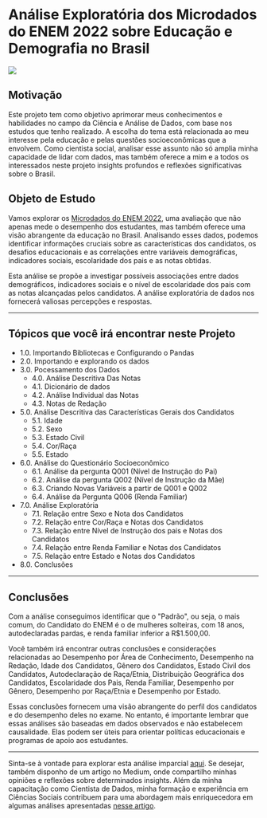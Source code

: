# Análise Exploratória dos Microdados do ENEM 2022 sobre Educação e Demografia no Brasil

<img src="https://imgs.search.brave.com/FatDGTFFQRHtAhFHcn7SYoL2CGqA6zPr28NYY9F2OIY/rs:fit:860:0:0/g:ce/aHR0cHM6Ly9zdGF0/aWMucG9kZXIzNjAu/Y29tLmJyLzIwMjEv/MTEvUHJvdmFzLWRv/LUVuZW0tODQ4eDQ3/Ny5qcGVn" />

## Motivação
Este projeto tem como objetivo aprimorar meus conhecimentos e habilidades no campo da Ciência e Análise de Dados, com base nos estudos que tenho realizado. A escolha do tema está relacionada ao meu interesse pela educação e pelas questões socioeconômicas que a envolvem. Como cientista social, analisar esse assunto não só amplia minha capacidade de lidar com dados, mas também oferece a mim e a todos os interessados neste projeto insights profundos e reflexões significativas sobre o Brasil.

## Objeto de Estudo

Vamos explorar os [Microdados do ENEM 2022](https://www.gov.br/inep/pt-br/acesso-a-informacao/dados-abertos/microdados/enem), uma avaliação que não apenas mede o desempenho dos estudantes, mas também oferece uma visão abrangente da educação no Brasil. Analisando esses dados, podemos identificar informações cruciais sobre as características dos candidatos, os desafios educacionais e as correlações entre variáveis demográficas, indicadores sociais, escolaridade dos pais e as notas obtidas.

Esta análise se propõe a investigar possíveis associações entre dados demográficos, indicadores sociais e o nível de escolaridade dos pais com as notas alcançadas pelos candidatos. A análise exploratória de dados nos fornecerá valiosas percepções e respostas.

-------------
## Tópicos que você irá encontrar neste Projeto
- 1.0. Importando Bibliotecas e Configurando o Pandas
- 2.0. Importando e explorando os dados
- 3.0. Pocessamento dos Dados
  - 4.0. Análise Descritiva Das Notas
  - 4.1. Dicionário de dados
  - 4.2. Análise Individual das Notas
  - 4.3. Notas de Redação
- 5.0. Análise Descritiva das Características Gerais dos Candidatos
  - 5.1. Idade
  - 5.2. Sexo
  - 5.3. Estado Civil
  - 5.4. Cor/Raça
  - 5.5. Estado
- 6.0. Análise do Questionário Socioeconômico
  - 6.1. Análise da pergunta Q001 (Nível de Instrução do Pai)
  - 6.2. Análise da pergunta Q002 (Nível de Instrução da Mãe)
  - 6.3. Criando Novas Variáveis a partir de Q001 e Q002
  - 6.4. Análise da Pergunta Q006 (Renda Familiar)
- 7.0. Análise Exploratória
  - 7.1. Relação entre Sexo e Nota dos Candidatos
  - 7.2. Relação entre Cor/Raça e Notas dos Candidatos
  - 7.3. Relação entre Nível de Instrução dos pais e Notas dos Candidatos
  - 7.4. Relação entre Renda Familiar e Notas dos Candidatos
  - 7.5. Relação entre Estado e Notas dos Candidatos
- 8.0. Conclusões

-------------
## Conclusões 

Com a análise conseguimos identificar que o "Padrão", ou seja, o mais comum, do Candidato do ENEM é o de mulheres solteiras, com 18 anos, autodeclaradas pardas, e renda familiar inferior a R$1.500,00.

Você também irá encontrar outras conclusões e considerações relacionadas ao Desempenho por Área de Conhecimento, Desempenho na Redação, Idade dos Candidatos, Gênero dos Candidatos, Estado Civil dos Candidatos, Autodeclaração de Raça/Etnia, Distribuição Geográfica dos Candidatos, Escolaridade dos Pais, Renda Familiar, Desempenho por Gênero, Desempenho por Raça/Etnia e Desempenho por Estado.

Essas conclusões fornecem uma visão abrangente do perfil dos candidatos e do desempenho deles no exame. No entanto, é importante lembrar que essas análises são baseadas em dados observados e não estabelecem causalidade. Elas podem ser úteis para orientar políticas educacionais e programas de apoio aos estudantes.

-------------------------------
Sinta-se à vontade para explorar esta análise imparcial [aqui](https://github.com/GSanner/EDA__ENEM_2022/tree/43a89b1d2ecd60ae71c2b36e92c5c55327cc1a34#indice). Se desejar, também disponho de um artigo no Medium, onde compartilho minhas opiniões e reflexões sobre determinados insights. Além da minha capacitação como Cientista de Dados, minha formação e experiência em Ciências Sociais contribuem para uma abordagem mais enriquecedora em algumas análises apresentadas [nesse artigo](https://medium.com/@sannercel/explorando-as-conex%C3%B5es-an%C3%A1lise-explorat%C3%B3ria-dos-microdados-do-enem-2022-sobre-educa%C3%A7%C3%A3o-e-83bcdff63863).
